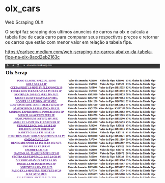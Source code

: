 # olx_cars
Web Scraping OLX

O script faz scraping dos ultimos anuncios de carros na olx e calcula a tabela fipe de cada carro para comparar seus respectivos preços e retornar os carros que estão com menor valor em relação a tabela fipe.

https://carlsec.medium.com/web-scraping-de-carros-abaixo-da-tabela-fipe-na-olx-9acd2eb2163c


![plot](img.png)


